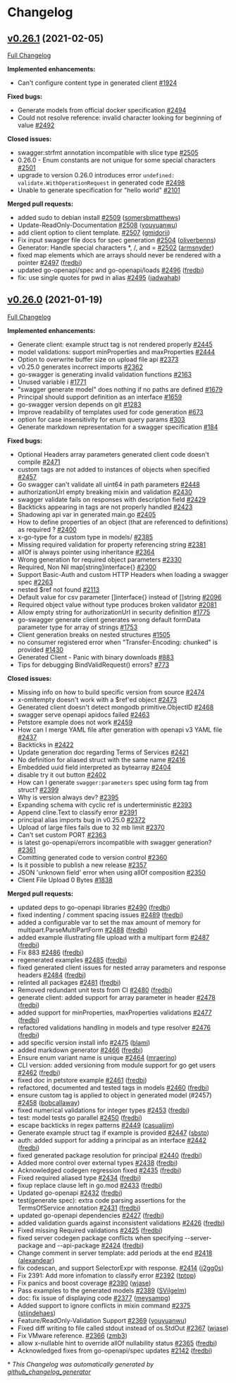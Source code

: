 # Changelog

## [v0.26.1](https://github.com/ianchen0119/go-swagger/tree/v0.26.1) (2021-02-05)

[Full Changelog](https://github.com/ianchen0119/go-swagger/compare/v0.26.0...v0.26.1)

**Implemented enhancements:**

- Can't configure content type in generated client [\#1924](https://github.com/ianchen0119/go-swagger/issues/1924)

**Fixed bugs:**

- Generate models from official docker specification [\#2494](https://github.com/ianchen0119/go-swagger/issues/2494)
- Could not resolve reference: invalid character looking for beginning of value [\#2492](https://github.com/ianchen0119/go-swagger/issues/2492)

**Closed issues:**

- swagger:strfmt annotation incompatible with slice type [\#2505](https://github.com/ianchen0119/go-swagger/issues/2505)
- 0.26.0 - Enum constants are not unique for some special characters [\#2501](https://github.com/ianchen0119/go-swagger/issues/2501)
- upgrade to version 0.26.0 introduces error `undefined: validate.WithOperationRequest` in generated code [\#2498](https://github.com/ianchen0119/go-swagger/issues/2498)
- Unable to generate specification for "hello world" [\#2101](https://github.com/ianchen0119/go-swagger/issues/2101)

**Merged pull requests:**

- added sudo to debian install [\#2509](https://github.com/ianchen0119/go-swagger/pull/2509) ([somersbmatthews](https://github.com/somersbmatthews))
- Update-ReadOnly-Documentation [\#2508](https://github.com/ianchen0119/go-swagger/pull/2508) ([youyuanwu](https://github.com/youyuanwu))
- add client option to client template. [\#2507](https://github.com/ianchen0119/go-swagger/pull/2507) ([gmidorii](https://github.com/gmidorii))
- Fix input swagger file docs for spec generation [\#2504](https://github.com/ianchen0119/go-swagger/pull/2504) ([oliverbenns](https://github.com/oliverbenns))
- Generator: Handle special characters \*, /, and = [\#2502](https://github.com/ianchen0119/go-swagger/pull/2502) ([armsnyder](https://github.com/armsnyder))
- fixed map elements which are arrays should never be rendered with a pointer [\#2497](https://github.com/ianchen0119/go-swagger/pull/2497) ([fredbi](https://github.com/fredbi))
- updated go-openapi/spec and go-openapi/loads [\#2496](https://github.com/ianchen0119/go-swagger/pull/2496) ([fredbi](https://github.com/fredbi))
- fix: use single quotes for pwd in alias [\#2495](https://github.com/ianchen0119/go-swagger/pull/2495) ([jadwahab](https://github.com/jadwahab))

## [v0.26.0](https://github.com/ianchen0119/go-swagger/tree/v0.26.0) (2021-01-19)

[Full Changelog](https://github.com/ianchen0119/go-swagger/compare/v0.25.0...v0.26.0)

**Implemented enhancements:**

- Generate client: example struct tag is not rendered properly [\#2445](https://github.com/ianchen0119/go-swagger/issues/2445)
- model validations: support minProperties and maxProperties [\#2444](https://github.com/ianchen0119/go-swagger/issues/2444)
- Option to overwrite buffer size on upload file api  [\#2373](https://github.com/ianchen0119/go-swagger/issues/2373)
- v0.25.0 generates incorrect imports [\#2362](https://github.com/ianchen0119/go-swagger/issues/2362)
- go-swagger is generating invalid validation functions [\#2163](https://github.com/ianchen0119/go-swagger/issues/2163)
- Unused variable i [\#1771](https://github.com/ianchen0119/go-swagger/issues/1771)
- "swagger generate model" does nothing if no paths are defined [\#1679](https://github.com/ianchen0119/go-swagger/issues/1679)
- Principal should support definition as an interface [\#1659](https://github.com/ianchen0119/go-swagger/issues/1659)
- go-swagger version depends on git [\#1283](https://github.com/ianchen0119/go-swagger/issues/1283)
- Improve readability of templates used for code generation [\#673](https://github.com/ianchen0119/go-swagger/issues/673)
- option for case insensitivity for enum query params [\#303](https://github.com/ianchen0119/go-swagger/issues/303)
- Generate markdown representation for a swagger specification [\#184](https://github.com/ianchen0119/go-swagger/issues/184)

**Fixed bugs:**

- Optional Headers array parameters generated client code doesn't compile [\#2471](https://github.com/ianchen0119/go-swagger/issues/2471)
- custom tags are not added to instances of objects when specified [\#2457](https://github.com/ianchen0119/go-swagger/issues/2457)
- Go swagger can't validate all uint64 in path parameters [\#2448](https://github.com/ianchen0119/go-swagger/issues/2448)
- authorizationUrl empty breaking mixin and validation [\#2430](https://github.com/ianchen0119/go-swagger/issues/2430)
- swagger validate fails on responses with description field [\#2429](https://github.com/ianchen0119/go-swagger/issues/2429)
- Backticks appearing in tags are not properly handled [\#2423](https://github.com/ianchen0119/go-swagger/issues/2423)
- Shadowing api var in generated main.go [\#2405](https://github.com/ianchen0119/go-swagger/issues/2405)
- How to define properties of an object \(that are referenced to definitions\) as required ? [\#2400](https://github.com/ianchen0119/go-swagger/issues/2400)
- x-go-type for a custom type in models/ [\#2385](https://github.com/ianchen0119/go-swagger/issues/2385)
- Missing required validation for property referencing string [\#2381](https://github.com/ianchen0119/go-swagger/issues/2381)
- allOf is always pointer using inheritance [\#2364](https://github.com/ianchen0119/go-swagger/issues/2364)
- Wrong generation for required object parameters [\#2330](https://github.com/ianchen0119/go-swagger/issues/2330)
- Required, Non Nil map\[string\]interface{} [\#2300](https://github.com/ianchen0119/go-swagger/issues/2300)
- Support Basic-Auth and custom HTTP Headers when loading a swagger spec [\#2263](https://github.com/ianchen0119/go-swagger/issues/2263)
- nested  $ref not found [\#2113](https://github.com/ianchen0119/go-swagger/issues/2113)
- Default value for csv parameter \[\]interface{} instead of \[\]string [\#2096](https://github.com/ianchen0119/go-swagger/issues/2096)
- Required object value without type produces broken validator [\#2081](https://github.com/ianchen0119/go-swagger/issues/2081)
- Allow empty string for authorizationUrl in security definition [\#1775](https://github.com/ianchen0119/go-swagger/issues/1775)
- go-swagger generate client generates wrong default formData parameter type for array of strings [\#1753](https://github.com/ianchen0119/go-swagger/issues/1753)
- Client generation breaks on nested structures [\#1505](https://github.com/ianchen0119/go-swagger/issues/1505)
- no consumer registered error when "Transfer-Encoding: chunked" is provided [\#1430](https://github.com/ianchen0119/go-swagger/issues/1430)
- Generated Client - Panic with binary downloads [\#883](https://github.com/ianchen0119/go-swagger/issues/883)
- Tips for debugging BindValidRequest\(\) errors? [\#773](https://github.com/ianchen0119/go-swagger/issues/773)

**Closed issues:**

- Missing info on how to build specific version from source [\#2474](https://github.com/ianchen0119/go-swagger/issues/2474)
- x-omitempty doesn't work with a $ref'ed object [\#2473](https://github.com/ianchen0119/go-swagger/issues/2473)
- Generated client doesn't detect mongodb primitive.ObjectID [\#2468](https://github.com/ianchen0119/go-swagger/issues/2468)
- swagger serve openapi apidocs failed [\#2463](https://github.com/ianchen0119/go-swagger/issues/2463)
- Petstore example does not work [\#2459](https://github.com/ianchen0119/go-swagger/issues/2459)
- How can I merge YAML file after generation with openapi v3 YAML file [\#2437](https://github.com/ianchen0119/go-swagger/issues/2437)
- Backticks in  [\#2422](https://github.com/ianchen0119/go-swagger/issues/2422)
- Update generation doc regarding Terms of Services [\#2421](https://github.com/ianchen0119/go-swagger/issues/2421)
- No definition for aliased struct with the same name [\#2416](https://github.com/ianchen0119/go-swagger/issues/2416)
- Embedded uuid field interpreted as bytearray [\#2404](https://github.com/ianchen0119/go-swagger/issues/2404)
- disable try it out button [\#2402](https://github.com/ianchen0119/go-swagger/issues/2402)
- How can I generate `swagger:parameters` spec using form tag from struct? [\#2399](https://github.com/ianchen0119/go-swagger/issues/2399)
- Why is version always dev? [\#2395](https://github.com/ianchen0119/go-swagger/issues/2395)
- Expanding schema with cyclic ref is underterministic [\#2393](https://github.com/ianchen0119/go-swagger/issues/2393)
- Append cline.Text  to classify error [\#2391](https://github.com/ianchen0119/go-swagger/issues/2391)
- principal alias imports bug in v0.25.0 [\#2372](https://github.com/ianchen0119/go-swagger/issues/2372)
- Upload of large files fails due to 32 mb limit [\#2370](https://github.com/ianchen0119/go-swagger/issues/2370)
- Can't set custom PORT [\#2363](https://github.com/ianchen0119/go-swagger/issues/2363)
- is latest go-openapi/errors incompatible with swagger generation? [\#2361](https://github.com/ianchen0119/go-swagger/issues/2361)
- Comitting generated code to version control [\#2360](https://github.com/ianchen0119/go-swagger/issues/2360)
- Is it possible to publish a new release [\#2357](https://github.com/ianchen0119/go-swagger/issues/2357)
- JSON 'unknown field' error when using allOf composition [\#2350](https://github.com/ianchen0119/go-swagger/issues/2350)
- Client File Upload 0 Bytes [\#1838](https://github.com/ianchen0119/go-swagger/issues/1838)

**Merged pull requests:**

- updated deps to go-openapi libraries [\#2490](https://github.com/ianchen0119/go-swagger/pull/2490) ([fredbi](https://github.com/fredbi))
- fixed indenting / comment spacing issues [\#2489](https://github.com/ianchen0119/go-swagger/pull/2489) ([fredbi](https://github.com/fredbi))
- added a configurable var to set the max amount of memory for multipart.ParseMultiPartForm [\#2488](https://github.com/ianchen0119/go-swagger/pull/2488) ([fredbi](https://github.com/fredbi))
- added example illustrating file upload with a multipart form [\#2487](https://github.com/ianchen0119/go-swagger/pull/2487) ([fredbi](https://github.com/fredbi))
- Fix 883 [\#2486](https://github.com/ianchen0119/go-swagger/pull/2486) ([fredbi](https://github.com/fredbi))
- regenerated examples [\#2485](https://github.com/ianchen0119/go-swagger/pull/2485) ([fredbi](https://github.com/fredbi))
- fixed generated client issues for nested array parameters and response headers [\#2484](https://github.com/ianchen0119/go-swagger/pull/2484) ([fredbi](https://github.com/fredbi))
- relinted all packages [\#2481](https://github.com/ianchen0119/go-swagger/pull/2481) ([fredbi](https://github.com/fredbi))
- Removed redundant unit tests from CI [\#2480](https://github.com/ianchen0119/go-swagger/pull/2480) ([fredbi](https://github.com/fredbi))
- generate client: added support for array parameter in header [\#2478](https://github.com/ianchen0119/go-swagger/pull/2478) ([fredbi](https://github.com/fredbi))
- added support for minProperties, maxProperties validations [\#2477](https://github.com/ianchen0119/go-swagger/pull/2477) ([fredbi](https://github.com/fredbi))
- refactored validations handling in models and type resolver [\#2476](https://github.com/ianchen0119/go-swagger/pull/2476) ([fredbi](https://github.com/fredbi))
- add specific version install info [\#2475](https://github.com/ianchen0119/go-swagger/pull/2475) ([blami](https://github.com/blami))
- added markdown generator [\#2466](https://github.com/ianchen0119/go-swagger/pull/2466) ([fredbi](https://github.com/fredbi))
- Ensure enum variant name is unique [\#2464](https://github.com/ianchen0119/go-swagger/pull/2464) ([mraerino](https://github.com/mraerino))
- CLI version: added versioning from module support for go get users [\#2462](https://github.com/ianchen0119/go-swagger/pull/2462) ([fredbi](https://github.com/fredbi))
- fixed doc in petstore example [\#2461](https://github.com/ianchen0119/go-swagger/pull/2461) ([fredbi](https://github.com/fredbi))
- refactored, documented and tested tags in models [\#2460](https://github.com/ianchen0119/go-swagger/pull/2460) ([fredbi](https://github.com/fredbi))
- ensure custom tag is applied to object in generated model \(\#2457\) [\#2458](https://github.com/ianchen0119/go-swagger/pull/2458) ([bobcallaway](https://github.com/bobcallaway))
- fixed numerical validations for integer types [\#2453](https://github.com/ianchen0119/go-swagger/pull/2453) ([fredbi](https://github.com/fredbi))
- test: model tests go parallel [\#2450](https://github.com/ianchen0119/go-swagger/pull/2450) ([fredbi](https://github.com/fredbi))
- escape backticks in regex patterns [\#2449](https://github.com/ianchen0119/go-swagger/pull/2449) ([casualjim](https://github.com/casualjim))
- Generate example struct tag if example is provided [\#2447](https://github.com/ianchen0119/go-swagger/pull/2447) ([sbstp](https://github.com/sbstp))
- auth: added support for adding a principal as an interface  [\#2442](https://github.com/ianchen0119/go-swagger/pull/2442) ([fredbi](https://github.com/fredbi))
- fixed generated package resolution for principal [\#2440](https://github.com/ianchen0119/go-swagger/pull/2440) ([fredbi](https://github.com/fredbi))
- Added more control over external types [\#2438](https://github.com/ianchen0119/go-swagger/pull/2438) ([fredbi](https://github.com/fredbi))
- Acknowledged codegen regression fixed [\#2435](https://github.com/ianchen0119/go-swagger/pull/2435) ([fredbi](https://github.com/fredbi))
- Fixed required aliased type [\#2434](https://github.com/ianchen0119/go-swagger/pull/2434) ([fredbi](https://github.com/fredbi))
- fixup replace clause left in go.mod [\#2433](https://github.com/ianchen0119/go-swagger/pull/2433) ([fredbi](https://github.com/fredbi))
- Updated go-openapi [\#2432](https://github.com/ianchen0119/go-swagger/pull/2432) ([fredbi](https://github.com/fredbi))
- test\(generate spec\): extra code parsing assertions for the TermsOfService annotation [\#2431](https://github.com/ianchen0119/go-swagger/pull/2431) ([fredbi](https://github.com/fredbi))
- updated go-openapi dependencies [\#2427](https://github.com/ianchen0119/go-swagger/pull/2427) ([fredbi](https://github.com/fredbi))
- added validation guards against inconsistent validations [\#2426](https://github.com/ianchen0119/go-swagger/pull/2426) ([fredbi](https://github.com/fredbi))
- Fixed missing Required validations [\#2425](https://github.com/ianchen0119/go-swagger/pull/2425) ([fredbi](https://github.com/fredbi))
- fixed server codegen package conflicts when specifying --server-package and --api-package [\#2424](https://github.com/ianchen0119/go-swagger/pull/2424) ([fredbi](https://github.com/fredbi))
- Change comment in server template: add periods at the end [\#2418](https://github.com/ianchen0119/go-swagger/pull/2418) ([alexandear](https://github.com/alexandear))
- fix codescan, and support SelectorExpr with response. [\#2414](https://github.com/ianchen0119/go-swagger/pull/2414) ([j2gg0s](https://github.com/j2gg0s))
- Fix 2391: Add more infomation to classify error [\#2392](https://github.com/ianchen0119/go-swagger/pull/2392) ([tptpp](https://github.com/tptpp))
- Fix panics and boost coverage [\#2390](https://github.com/ianchen0119/go-swagger/pull/2390) ([wjase](https://github.com/wjase))
- Pass examples to the generated models [\#2389](https://github.com/ianchen0119/go-swagger/pull/2389) ([SVilgelm](https://github.com/SVilgelm))
- doc: fix issue of displaying code [\#2377](https://github.com/ianchen0119/go-swagger/pull/2377) ([meysampg](https://github.com/meysampg))
- Added support to ignore conflicts in mixin command [\#2375](https://github.com/ianchen0119/go-swagger/pull/2375) ([stijndehaes](https://github.com/stijndehaes))
- Feature/ReadOnly-Validation Support [\#2369](https://github.com/ianchen0119/go-swagger/pull/2369) ([youyuanwu](https://github.com/youyuanwu))
- Fixed diff writing to file called stdout instead of os.StdOut [\#2367](https://github.com/ianchen0119/go-swagger/pull/2367) ([wjase](https://github.com/wjase))
- Fix VMware reference. [\#2366](https://github.com/ianchen0119/go-swagger/pull/2366) ([zmb3](https://github.com/zmb3))
- allow x-nullable hint to override allOf nullability status [\#2365](https://github.com/ianchen0119/go-swagger/pull/2365) ([fredbi](https://github.com/fredbi))
- Acknowledged fixes from go-openapi/spec updates [\#2142](https://github.com/ianchen0119/go-swagger/pull/2142) ([fredbi](https://github.com/fredbi))



\* *This Changelog was automatically generated by [github_changelog_generator](https://github.com/github-changelog-generator/github-changelog-generator)*
